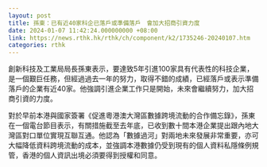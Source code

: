 ```yaml
---
layout: post
title: 孫東：已有近40家科企已落戶或準備落戶　會加大招商引資力度
date: 2024-01-07 11:42:24.000000000 +08:00
link: https://news.rthk.hk/rthk/ch/component/k2/1735246-20240107.htm
categories: rthk
---
```


創新科技及工業局局長孫東表示，要達致5年引進100家具有代表性的科技企業，是一個艱巨任務，但經過過去一年的努力，取得不錯的成績，已經落戶或表示準備落戶的企業有近40家。他強調引進企業工作只是開始，未來會繼續努力，加大招商引資的力度。

對於早前本港與國家簽署《促進粵港澳大灣區數據跨境流動的合作備忘錄》，孫東在一個電台節目表示，有關措施截至去年底，已收到數十間本港企業提出跟內地大灣區對口單位實現互聯互通。他認為「數據過河」對兩地未來發展非常重要，亦可大幅降低資料跨境流動的成本，並強調本港數據仍受到現有的個人資料私隱條例規管，香港的個人資訊出境必須要得到授權和同意。
